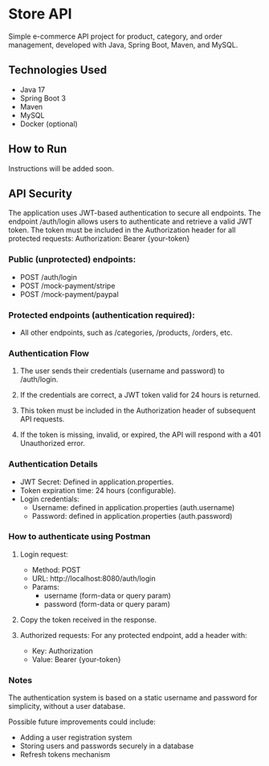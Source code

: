 # Store API

Simple e-commerce API project for product, category, and order management, developed with Java, Spring Boot, Maven, and MySQL.

## Technologies Used
- Java 17
- Spring Boot 3
- Maven
- MySQL
- Docker (optional)

## How to Run
Instructions will be added soon.

## API Security
The application uses JWT-based authentication to secure all endpoints.
The endpoint /auth/login allows users to authenticate and retrieve a valid JWT token.
The token must be included in the Authorization header for all protected requests: Authorization: Bearer {your-token}

### Public (unprotected) endpoints:
  - POST /auth/login
  - POST /mock-payment/stripe
  - POST /mock-payment/paypal
     
### Protected endpoints (authentication required):
  - All other endpoints, such as /categories, /products, /orders, etc.
 
### Authentication Flow
  1. The user sends their credentials (username and password) to /auth/login.

  2. If the credentials are correct, a JWT token valid for 24 hours is returned.

  3. This token must be included in the Authorization header of subsequent API requests.

  4. If the token is missing, invalid, or expired, the API will respond with a 401 Unauthorized error.
 
### Authentication Details
  - JWT Secret: Defined in application.properties.
  - Token expiration time: 24 hours (configurable).
  - Login credentials:
    - Username: defined in application.properties (auth.username)
    - Password: defined in application.properties (auth.password)

### How to authenticate using Postman
  1. Login request:
     - Method: POST
     - URL: http://localhost:8080/auth/login
     - Params:
       - username (form-data or query param)
       - password (form-data or query param)

  2. Copy the token received in the response.

  3. Authorized requests:
     For any protected endpoint, add a header with:
       - Key: Authorization
       - Value: Bearer {your-token}

### Notes
  The authentication system is based on a static username and password for simplicity, without a user database.

  Possible future improvements could include:
  - Adding a user registration system
  - Storing users and passwords securely in a database
  - Refresh tokens mechanism

